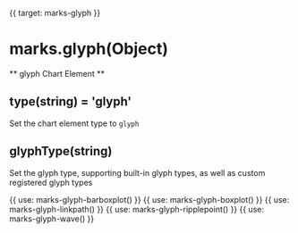 {{ target: marks-glyph }}

# marks.glyph(Object)

** glyph Chart Element **

## type(string) = 'glyph'

Set the chart element type to `glyph`

## glyphType(string)

Set the glyph type, supporting built-in glyph types, as well as custom registered glyph types

{{ use: marks-glyph-barboxplot() }}
{{ use: marks-glyph-boxplot() }}
{{ use: marks-glyph-linkpath() }}
{{ use: marks-glyph-ripplepoint() }}
{{ use: marks-glyph-wave() }}